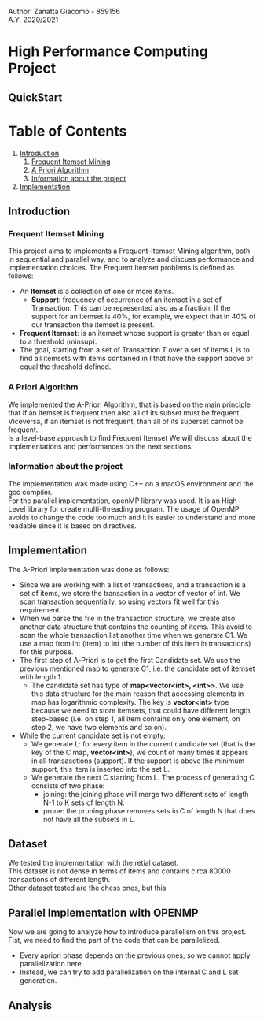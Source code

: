 Author: Zanatta Giacomo - 859156  
A.Y. 2020/2021
# High Performance Computing Project
## QuickStart
# Table of Contents
1. [Introduction](#Introduction)
   1. [Frequent Itemset Mining](#frequent-itemset-mining )
   2. [A  Priori Algorithm](#a-priori-algorithm)
   3. [Information about the project](#information-about-the-project)
2. [Implementation](#implementation)


## Introduction
### Frequent Itemset Mining 
This project aims to implements a Frequent-Itemset Mining algorithm, both in sequential and parallel way, and to analyze and discuss performance and implementation choices.
The Frequent Itemset problems is defined as follows:  
 - An **Itemset** is a collection of one or more items.
   - **Support**: frequency of occurrence of an itemset in a set of Transaction. This can be represented also as a fraction. If the support for an itemset is 40%, for example, we expect that in 40% of our transaction the itemset is present.  
 - **Frequent Itemset**: is an itemset whose support is greater than or equal to a threshold (minsup).
 - The goal, starting from a set of Transaction T over a set of items I, is to find all itemsets with items contained in I that have the support above or equal the threshold defined.
### A Priori Algorithm
We implemented the A-Priori Algorithm, that is based on the main principle that if an itemset is frequent then also all of its subset must be frequent. Viceversa, if an itemset is not frequent, than all of its superset cannot be frequent.  
Is a level-base approach to find Frequent Itemset 
We will discuss about the implementations and performances on the next sections.
### Information about the project
The implementation was made using C++ on a macOS environment and the gcc compiler.  
For the parallel implementation, openMP library was used. It is an High-Level library for create multi-threading program. The usage of OpenMP avoids to change the code too much and it is easier to understand and more readable since it is based on directives.

## Implementation
The A-Priori implementation was done as follows:
- Since we are working with a list of transactions, and a transaction is a set of items, we store the transaction in a vector of vector of int. We scan transaction sequentially, so using vectors fit well for this requirement.  
- When we parse the file in the transaction structure, we create also another data structure that contains the counting of items. This avoid to scan the whole transaction list another time when we generate C1. We use a map from int (item) to int (the number of this item in transactions) for this purpose.  
- The first step of A-Priori is to get the first Candidate set. We use the previous mentioned map to generate C1, i.e. the candidate set of itemset with length 1.  
  - The candidate set has type of **map<vector\<int\>, \<int\>\>**. We use this data structure for the main reason that accessing elements in map has logarithmic complexity. The key is **vector\<int\>** type because we need to store itemsets, that could have different length, step-based (i.e. on step 1, all item contains only one element, on step 2, we have two elements and so on).  
- While the current candidate set is not empty:  
  - We generate L: for every item in the current candidate set (that is the key of the C map, **vector\<int\>**), we count of many times it appears in all transasctions (support). If the support is above the minimum support, this item is inserted into the set L.
  - We generate the next C starting from L. The process of generating C consists of two phase:
    - joining: the joining phase will merge two different sets of length N-1 to K sets of length N.
    - prune: the pruning phase removes sets in C of length N that does not have all the subsets in L.

## Dataset
We tested the implementation with the retial dataset.  
This dataset is not dense in terms of items and contains circa 80000 transactions of different length.  
Other dataset tested are the chess ones, but this 
## Parallel Implementation with OPENMP
Now we are going to analyze how to introduce parallelism on this project.  
Fist, we need to find the part of the code that can be parallelized.  
- Every apriori phase depends on the previous ones, so we cannot apply parallelization here.  
- Instead, we can try to add parallelization on the internal C and L set generation.
## Analysis

